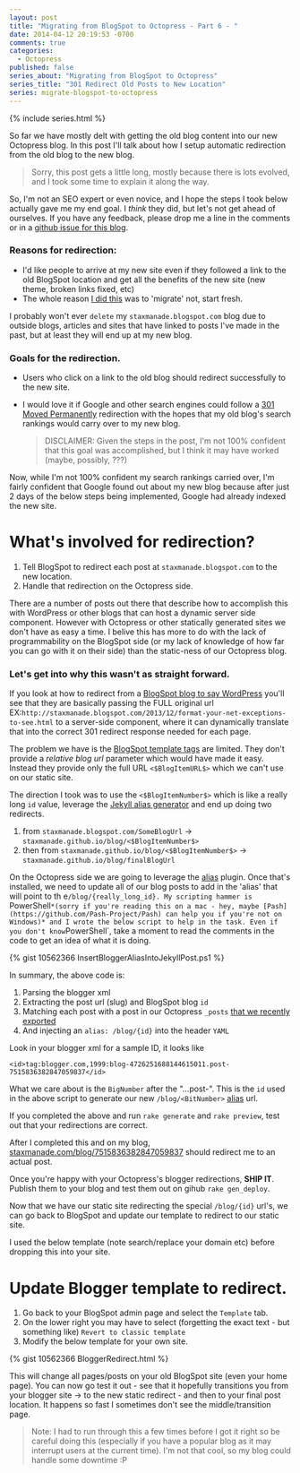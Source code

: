 ```yaml
---
layout: post
title: "Migrating from BlogSpot to Octopress - Part 6 - "
date: 2014-04-12 20:19:53 -0700
comments: true
categories: 
  - Octopress
published: false
series_about: "Migrating from BlogSpot to Octopress"
series_title: "301 Redirect Old Posts to New Location"
series: migrate-blogspot-to-octopress
---
```


{% include series.html %}

So far we have mostly delt with getting the old blog content into our new Octopress blog. In this post I'll talk about how I setup automatic redirection from the old blog to the new blog.

> Sorry, this post gets a little long, mostly because there is lots evolved, and I took some time to explain it along the way.

So, I'm not an SEO expert or even novice, and I hope the steps I took below actually gave me my end goal. I *think* they did, but let's not get ahead of ourselves. If you have any feedback, please drop me a line in the comments or in a [github issue for this blog](https://github.com/staxmanade/staxmanade.github.io/issues).

### Reasons for redirection:

- I'd like people to arrive at my new site even if they followed a link to the old BlogSpot location and get all the benefits of the new site (new theme, broken links fixed, etc)
- The whole reason [I did this](/blog/2014/04/migrating-blogspot-to-octopress-part-1-introduction) was to 'migrate' not, start fresh.

I probably won't ever `delete` my `staxmanade.blogspot.com` blog due to outside blogs, articles and sites that have linked to posts I've made in the past, but at least they will end up at my new blog.

### Goals for the redirection.

- Users who click on a link to the old blog should redirect successfully to the new site.
- I would love it if Google and other search engines could follow a [301 Moved Permanently](http://en.wikipedia.org/wiki/HTTP_301) redirection with the hopes that my old blog's search rankings would carry over to my new blog.

    > DISCLAIMER: Given the steps in the post, I'm not 100% confident that this goal was accomplished, but I think it may have worked (maybe, possibly, ???)

Now, while I'm not 100% confident my search rankings carried over, I'm fairly confident that Google found out about my new blog because after just 2 days of the below steps being implemented, Google had already indexed the new site.


# What's involved for redirection?

1. Tell BlogSpot to redirect each post at `staxmanade.blogspot.com` to the new location.
2. Handle that redirection on the Octopress side.

There are a number of posts out there that describe how to accomplish this with WordPress or other blogs that can host a dynamic server side component. However with Octopress or other statically generated sites we don't have as easy a time. I belive this has more to do with the lack of programmability on the BlogSpot side (or my lack of knowledge of how far you can go with it on their side) than the static-ness of our Octopress blog.

### Let's get into why this wasn't as straight forward.

If you look at how to redirect from a [BlogSpot blog to say WordPress](http://www.shoutmeloud.com/how-to-migrate-from-blogspot-to-wordpress-with-301-permanent-redirection-without-loosing-traffic.html) you'll see that they are basically passing the FULL original url EX:`http://staxmanade.blogspot.com/2013/12/format-your-net-exceptions-to-see.html` to a server-side component, where it can dynamically translate that into the correct 301 redirect response needed for each page.

The problem we have is the [BlogSpot template tags](https://support.google.com/blogger/answer/42095?hl=en) are limited. They don't provide a *relative blog url* parameter which would have made it easy. Instead they provide only the full URL `<$BlogItemURL$>` which we can't use on our static site.

The direction I took was to use the `<$BlogItemNumber$>` which is like a really long `id` value, leverage the [Jekyll alias generator](https://github.com/tsmango/jekyll_alias_generator) and end up doing two redirects.

1. from `staxmanade.blogspot.com/SomeBlogUrl` -> `staxmanade.github.io/blog/<$BlogItemNumber$>`
2. then from `staxmanade.github.io/blog/<$BlogItemNumber$>` -> `staxmanade.github.io/blog/finalBlogUrl`

On the Octopress side we are going to leverage the [alias](https://github.com/tsmango/jekyll_alias_generator) plugin. Once that's installed, we need to update all of our blog posts to add in the 'alias' that will point to th e`/blog/{really_long_id}. My scripting hammer is `PowerShell` *(sorry if you're reading this on a mac - hey, maybe [Pash](https://github.com/Pash-Project/Pash) can help you if you're not on Windows)* and I wrote the below script to help in the task. Even if you don't know `PowerShell`, take a moment to read the comments in the code to get an idea of what it is doing.

{% gist 10562366 InsertBloggerAliasIntoJekyllPost.ps1 %} 

In summary, the above code is:

1. Parsing the blogger xml
2. Extracting the post url (slug) and BlogSpot blog `id`
3. Matching each post with a post in our Octopress `_posts` [that we recently exported](/2014/04/migrating-blogspot-to-octopress-part-3-export-blogspot-content)
4. And injecting an `alias: /blog/{id}` into the header `YAML`

Look in your blogger xml for a sample ID, it looks like

    <id>tag:blogger.com,1999:blog-4726251688144615011.post-7515836382847059837</id>

What we care about is the `BigNumber` after the "...post-<BigNumber>". This is the `id` used in the above script to generate our new `/blog/<BitNumber>` [alias](https://github.com/tsmango/jekyll_alias_generator) url.

If you completed the above and run `rake generate` and `rake preview`, test out that your redirections are correct.

After I completed this and on my blog, [staxmanade.com/blog/7515836382847059837](https://staxmanade.com/blog/7515836382847059837) should redirect me to an actual post.

Once you're happy with your Octopress's blogger redirections, **SHIP IT**. Publish them to your blog and test them out on gihub `rake gen_deploy`.

Now that we have our static site redirecting the special `/blog/{id}` url's, we can go back to BlogSpot and update our template to redirect to our static site.

I used the below template (note search/replace your domain etc) before dropping this into your site.

# Update Blogger template to redirect.

1. Go back to your BlogSpot admin page and select the `Template` tab.
2. On the lower right you may have to select (forgetting the exact text - but something like) `Revert to classic template`
3. Modify the below template for your own site.

{% gist 10562366 BloggerRedirect.html %} 

This will change all pages/posts on your old BlogSpot site (even your home page). You can now go test it out - see that it hopefully transitions you from your blogger site -> to the new static redirect - and then to your final post location. It happens so fast I sometimes don't see the middle/transition page.

> Note: I had to run through this a few times before I got it right so be careful doing this (especially if you have a popular blog as it may interrupt users at the current time). I'm not that cool, so my blog could handle some downtime :P
